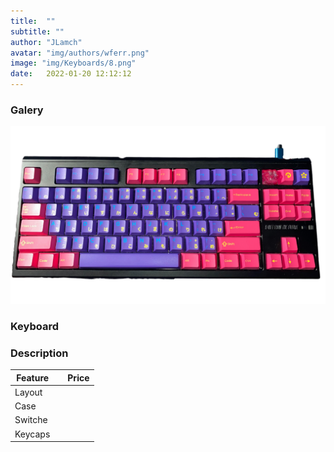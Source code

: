 ```yaml
---
title:  ""
subtitle: ""
author: "JLamch"
avatar: "img/authors/wferr.png"
image: "img/Keyboards/8.png"
date:   2022-01-20 12:12:12
---
```

### Galery
![](img/keyboards/8.png)
 
### Keyboard


### Description


|   Feature     |               | Price  |
| ------------- |:-------------:| -----: |
| Layout        |       |        |
| Case          |       |        |
| Switche       |       |        |
| Keycaps       |       |        |